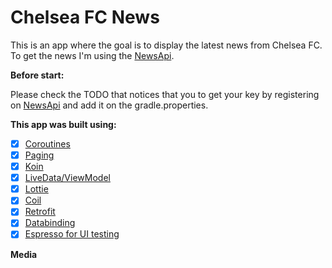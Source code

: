 # **Chelsea FC News**


This is an app where the goal is to display the latest news from Chelsea FC. To get the news I'm using the [NewsApi](https://newsapi.org/).

**Before start:**

Please check the TODO that notices that you to get your key by registering on [NewsApi](https://newsapi.org/) and add it on the gradle.properties.

**This app was built using:**

- [x] [Coroutines](https://newsapi.org/)
- [x] [Paging](https://developer.android.com/topic/libraries/architecture/paging)
- [x] [Koin](https://github.com/InsertKoinIO/koin)
- [x] [LiveData/ViewModel](https://developer.android.com/topic/libraries/architecture)
- [x] [Lottie](https://github.com/airbnb/lottie-android)
- [x] [Coil](https://coil-kt.github.io/coil/)
- [x] [Retrofit](https://square.github.io/retrofit/)
- [x] [Databinding](https://developer.android.com/topic/libraries/data-binding)
- [x] [Espresso for UI testing](https://developer.android.com/training/testing/espresso)

**Media**

